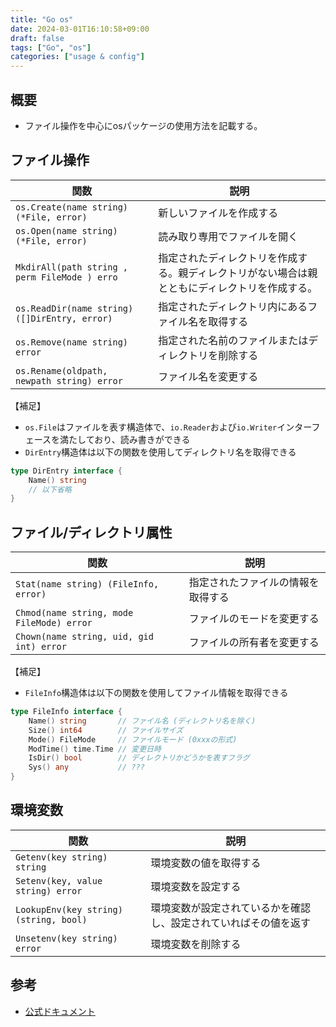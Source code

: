 ```yaml
---
title: "Go os"
date: 2024-03-01T16:10:58+09:00
draft: false
tags: ["Go", "os"]
categories: ["usage & config"]
---
```

## 概要

* ファイル操作を中心にosパッケージの使用方法を記載する。

## ファイル操作

| 関数 | 説明 |
| --- | --- |
| `os.Create(name string) (*File, error)` | 新しいファイルを作成する|
| `os.Open(name string) (*File, error)` | 読み取り専用でファイルを開く |
| `MkdirAll(path string , perm FileMode ) erro` |指定されたディレクトリを作成する。親ディレクトリがない場合は親とともにディレクトリを作成する。|
| `os.ReadDir(name string) ([]DirEntry, error)` | 指定されたディレクトリ内にあるファイル名を取得する |
| `os.Remove(name string) error` | 指定された名前のファイルまたはディレクトリを削除する |
| `os.Rename(oldpath, newpath string) error` | ファイル名を変更する |

【補足】

* `os.File`はファイルを表す構造体で、`io.Reader`および`io.Writer`インターフェースを満たしており、読み書きができる
* `DirEntry`構造体は以下の関数を使用してディレクトリ名を取得できる

```Go
type DirEntry interface {
    Name() string
    // 以下省略
}

```

## ファイル/ディレクトリ属性

| 関数 | 説明 |
| --- | --- |
| `Stat(name string) (FileInfo, error)` | 指定されたファイルの情報を取得する |
| `Chmod(name string, mode FileMode) error` | ファイルのモードを変更する |
| `Chown(name string, uid, gid int) error` | ファイルの所有者を変更する |

【補足】

* `FileInfo`構造体は以下の関数を使用してファイル情報を取得できる

```Go
type FileInfo interface {
	Name() string       // ファイル名 (ディレクトリ名を除く)
	Size() int64        // ファイルサイズ
	Mode() FileMode     // ファイルモード (0xxxの形式)
	ModTime() time.Time // 変更日時
	IsDir() bool        // ディレクトリかどうかを表すフラグ
	Sys() any           // ???
}
```

## 環境変数

| 関数 | 説明 |
| --- | --- |
| `Getenv(key string) string` | 環境変数の値を取得する |
| `Setenv(key, value string) error` | 環境変数を設定する |
| `LookupEnv(key string) (string, bool)` | 環境変数が設定されているかを確認し、設定されていればその値を返す|
| `Unsetenv(key string) error` | 環境変数を削除する |

## 参考

* [公式ドキュメント](https://pkg.go.dev/os)
